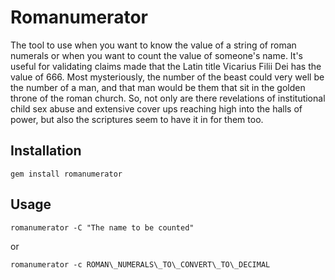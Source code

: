 # Romanumerator

The tool to use when you want to know the value of a string of roman numerals or
when you want to count the value of someone's name. It's useful for validating
claims made that the Latin title Vicarius Filii Dei has the value of 666. Most
mysteriously, the number of the beast could very well be the number of a man,
and that man would be them that sit in the golden throne of the roman church.
So, not only are there revelations of institutional child sex abuse and
extensive cover ups reaching high into the halls of power, but also the
scriptures seem to have it in for them too.

## Installation

`gem install romanumerator`

## Usage

`romanumerator -C "The name to be counted"`

or

`romanumerator -c ROMAN\_NUMERALS\_TO\_CONVERT\_TO\_DECIMAL`
